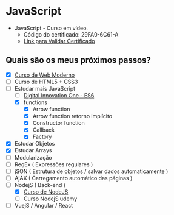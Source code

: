 # JavaScript

- JavaScript - Curso em vídeo.
	- Código do certificado: 29FA0-6C61-A
	- [Link para Validar Certificado](https://www.cursoemvideo.com/validacao-de-certificado/?codigo=29FA0-6C61-A)


## Quais são os meus próximos passos?

- [x] [Curso de Web Moderno](https://www.udemy.com/course/curso-web/)
- [ ] Curso de HTML5 + CSS3
- [ ] Estudar mais JavaScript
	- [ ] [Digital Innovation One - ES6](https://web.digitalinnovation.one/course/javascript-es6-essencial/learning/183aad79-0e6d-4acb-880f-b0e179824a81/)
	- [x] functions
		- [x] Arrow function
		- [x] Arrow function retorno implícito
		- [x] Constructor function
		- [x] Callback
		- [x] Factory
- [x] Estudar Objetos 
- [x] Estudar Arrays
- [ ] Modularização
- [ ] RegEx ( Expressões regulares )
- [ ] jSON ( Estrutura de objetos / salvar dados automaticamente )
- [ ] AjAX ( Carregamento automático das páginas )
- [ ] NodejS ( Back-end ) 
	- [x] [Curso de NodeJS](https://www.youtube.com/playlist?list=PLJ_KhUnlXUPtbtLwaxxUxHqvcNQndmI4B)
	- [ ] Curso NodejS udemy
- [ ] VuejS / Angular / React
